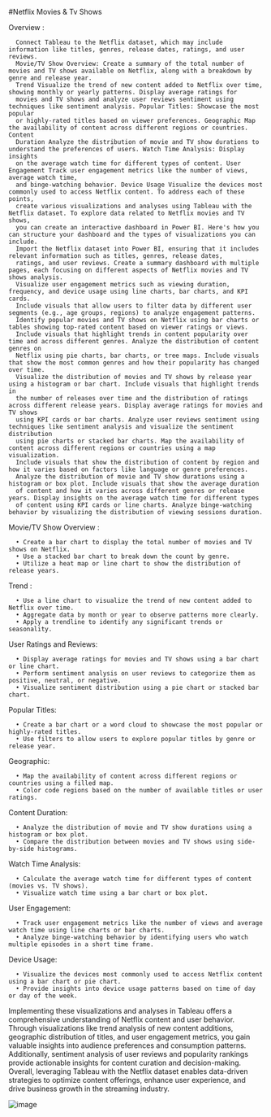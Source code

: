 #Netflix Movies & Tv Shows

Overview :

      Connect Tableau to the Netflix dataset, which may include information like titles, genres, release dates, ratings, and user reviews. 
      Movie/TV Show Overview: Create a summary of the total number of movies and TV shows available on Netflix, along with a breakdown by genre and release year. 
      Trend Visualize the trend of new content added to Netflix over time, showing monthly or yearly patterns. Display average ratings for 
      movies and TV shows and analyze user reviews sentiment using techniques like sentiment analysis. Popular Titles: Showcase the most popular 
      or highly-rated titles based on viewer preferences. Geographic Map the availability of content across different regions or countries. Content 
      Duration Analyze the distribution of movie and TV show durations to understand the preferences of users. Watch Time Analysis: Display insights 
      on the average watch time for different types of content. User Engagement Track user engagement metrics like the number of views, average watch time, 
      and binge-watching behavior. Device Usage Visualize the devices most commonly used to access Netflix content. To address each of these points, 
      create various visualizations and analyses using Tableau with the Netflix dataset. To explore data related to Netflix movies and TV shows, 
      you can create an interactive dashboard in Power BI. Here's how you can structure your dashboard and the types of visualizations you can include. 
      Import the Netflix dataset into Power BI, ensuring that it includes relevant information such as titles, genres, release dates, 
      ratings, and user reviews. Create a summary dashboard with multiple pages, each focusing on different aspects of Netflix movies and TV shows analysis. 
      Visualize user engagement metrics such as viewing duration, frequency, and device usage using line charts, bar charts, and KPI cards. 
      Include visuals that allow users to filter data by different user segments (e.g., age groups, regions) to analyze engagement patterns. 
      Identify popular movies and TV shows on Netflix using bar charts or tables showing top-rated content based on viewer ratings or views. 
      Include visuals that highlight trends in content popularity over time and across different genres. Analyze the distribution of content genres on 
      Netflix using pie charts, bar charts, or tree maps. Include visuals that show the most common genres and how their popularity has changed over time. 
      Visualize the distribution of movies and TV shows by release year using a histogram or bar chart. Include visuals that highlight trends in 
      the number of releases over time and the distribution of ratings across different release years. Display average ratings for movies and TV shows 
      using KPI cards or bar charts. Analyze user reviews sentiment using techniques like sentiment analysis and visualize the sentiment distribution 
      using pie charts or stacked bar charts. Map the availability of content across different regions or countries using a map visualization. 
      Include visuals that show the distribution of content by region and how it varies based on factors like language or genre preferences. 
      Analyze the distribution of movie and TV show durations using a histogram or box plot. Include visuals that show the average duration 
      of content and how it varies across different genres or release years. Display insights on the average watch time for different types 
      of content using KPI cards or line charts. Analyze binge-watching behavior by visualizing the distribution of viewing sessions duration.


Movie/TV Show Overview : 

      •	Create a bar chart to display the total number of movies and TV shows on Netflix.
      •	Use a stacked bar chart to break down the count by genre.
      •	Utilize a heat map or line chart to show the distribution of release years.
      
Trend :

      •	Use a line chart to visualize the trend of new content added to Netflix over time.
      •	Aggregate data by month or year to observe patterns more clearly.
      •	Apply a trendline to identify any significant trends or seasonality.
      
User Ratings and Reviews:

      •	Display average ratings for movies and TV shows using a bar chart or line chart.
      •	Perform sentiment analysis on user reviews to categorize them as positive, neutral, or negative.
      •	Visualize sentiment distribution using a pie chart or stacked bar chart.
      
Popular Titles:

      •	Create a bar chart or a word cloud to showcase the most popular or highly-rated titles.
      •	Use filters to allow users to explore popular titles by genre or release year.
      
Geographic:

      •	Map the availability of content across different regions or countries using a filled map.
      •	Color code regions based on the number of available titles or user ratings.
      
Content Duration:

      •	Analyze the distribution of movie and TV show durations using a histogram or box plot.
      •	Compare the distribution between movies and TV shows using side-by-side histograms.
      
Watch Time Analysis:

      •	Calculate the average watch time for different types of content (movies vs. TV shows).
      •	Visualize watch time using a bar chart or box plot.
      
User Engagement:

      •	Track user engagement metrics like the number of views and average watch time using line charts or bar charts.
      •	Analyze binge-watching behavior by identifying users who watch multiple episodes in a short time frame.
      
Device Usage:

      •	Visualize the devices most commonly used to access Netflix content using a bar chart or pie chart.
      •	Provide insights into device usage patterns based on time of day or day of the week.

  Implementing these visualizations and analyses in Tableau offers a comprehensive understanding of Netflix content and user behavior. 
Through visualizations like trend analysis of new content additions, geographic distribution of titles, and user engagement metrics, 
you gain valuable insights into audience preferences and consumption patterns. Additionally, sentiment analysis of 
user reviews and popularity rankings provide actionable insights for content curation and decision-making. Overall, 
leveraging Tableau with the Netflix dataset enables data-driven strategies to optimize content offerings, enhance user experience, 
and drive business growth in the streaming industry.
        
  ![image](https://github.com/dineshnipane99/Netflix-Movie-TV-Show/assets/166678673/a6413a41-568e-4ac0-b486-5f8df7cdf1b7)


